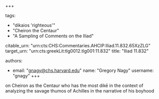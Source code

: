+++

tags:
- "dikaios &#39;righteous&#39;"
- "Cheiron the Centaur"
- "A Sampling of Comments on the Iliad"

citable_urn: "urn:cts:CHS:Commentaries.AHCIP:Iliad.11.832.65XzZLG"
target_urn: "urn:cts:greekLit:tlg0012.tlg001:11.832"
title: "Iliad 11.832"

authors:
- email: "gnagy@chs.harvard.edu"
  name: "Gregory Nagy"
  username: "gnagy"
+++

<p>on Cheiron as the Centaur who has the most dikē in the context of analyzing the savage thumos of Achilles in the narrative of his boyhood</p>